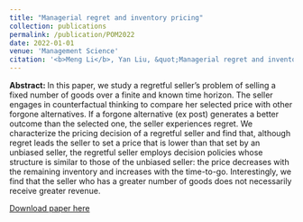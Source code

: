 ```yaml
---
title: "Managerial regret and inventory pricing"
collection: publications
permalink: /publication/POM2022
date: 2022-01-01
venue: 'Management Science'
citation: '<b>Meng Li</b>, Yan Liu, &quot;Managerial regret and inventory pricing.&quot; <i>Management Science</i>, 2022, forthcoming.'
---
```

<b>Abstract: </b>In this paper, we study a regretful seller’s problem of selling a fixed number of goods over a finite and known time horizon. The seller engages in counterfactual thinking to compare her selected price with other forgone alternatives. If a forgone alternative (ex post) generates a better outcome than the selected one, the seller experiences regret. We characterize the pricing decision of a regretful seller and find that, although regret leads the seller to set a price that is lower than that set by an unbiased seller, the regretful seller employs decision policies whose structure is similar to those of the unbiased seller: the price decreases with the remaining inventory and increases with the time-to-go. Interestingly, we find that the seller who has a greater number of goods does not necessarily receive greater revenue.

[Download paper here](https://papers.ssrn.com/sol3/papers.cfm?abstract_id=3726966)
